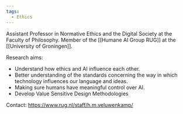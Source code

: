 ```yaml
---
tags:
  - Ethics
---
```


Assistant Professor in Normative Ethics and the Digital Society at the Faculty of Philosophy. Member of the [[Humane AI Group RUG]] at the [[University of Groningen]].

Research aims:

- Understand how ethics and AI influence each other.
- Better understanding of the standards concerning the way in which technology influences our language and ideas.
- Making sure humans have meaningful control over AI.
- Develop Value Sensitive Design Methodologies

Contact: <https://www.rug.nl/staff/h.m.veluwenkamp/>
